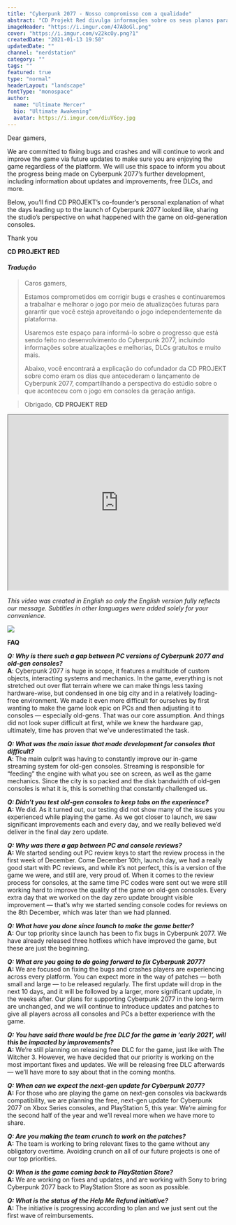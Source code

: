 ```yaml
---
title: "Cyberpunk 2077 - Nosso compromisso com a qualidade"
abstract: "CD Projekt Red divulga informações sobre os seus planos para os próximos meses."
imageHeader: "https://i.imgur.com/47A8oGl.png"
cover: "https://i.imgur.com/v22kcOy.png?1"
createdDate: "2021-01-13 19:50"
updatedDate: ""
channel: "nerdstation"
category: ""
tags: ""
featured: true
type: "normal"
headerLayout: "landscape"
fontType: "monospace"
author:
  name: "Ultimate Mercer"
  bio: "Ultimate Awakening"
  avatar: https://i.imgur.com/diuV6oy.jpg
---
```


Dear gamers,

We are committed to fixing bugs and crashes and will continue to work and improve the game via future updates to make sure you are enjoying the game regardless of the platform.
We will use this space to inform you about the progress being made on Cyberpunk 2077’s further development, including information about updates and improvements, free DLCs, and more.

Below, you’ll find CD PROJEKT’s co-founder’s personal explanation of what the days leading up to the launch of Cyberpunk 2077 looked like, sharing the studio’s perspective on what happened with the game on old-generation consoles.

Thank you

**CD PROJEKT RED**

#### _**Tradução**_

> Caros gamers,
>
> Estamos comprometidos em corrigir bugs e crashes e continuaremos a trabalhar e melhorar o jogo por meio de atualizações futuras para garantir que você esteja aproveitando o jogo independentemente da plataforma.
>
> Usaremos este espaço para informá-lo sobre o progresso que está sendo feito no desenvolvimento do Cyberpunk 2077, incluindo informações sobre atualizações e melhorias, DLCs gratuitos e muito mais.
>
> Abaixo, você encontrará a explicação do cofundador da CD PROJEKT sobre como eram os dias que antecederam o lançamento de Cyberpunk 2077, compartilhando a perspectiva do estúdio sobre o que aconteceu com o jogo em consoles da geração antiga.

> Obrigado, **CD PROJEKT RED**

<iframe class="mb-3" width="100%" height="400" src="https://www.youtube.com/embed/O3V4UBZmC9o"  allow="accelerometer; autoplay; clipboard-write; encrypted-media; gyroscope; picture-in-picture" allowfullscreen></iframe>

_This video was created in English so only the English version fully reflects our message. Subtitles in other languages were added solely for your convenience._

<img src="https://static.cdprojektred.com/cms.cdprojektred.com/crystal-news/72844286b7f6556a3374df207f5d606ebed63a87.jpg" class="img-fluid mx-auto d-block mb-3"/>

**FAQ**

_**Q: Why is there such a gap between PC versions of Cyberpunk 2077 and old-gen consoles?**_\
**A**: Cyberpunk 2077 is huge in scope, it features a multitude of custom objects, interacting systems and mechanics. In the game, everything is not stretched out over flat terrain where we can make things less taxing hardware-wise, but condensed in one big city and in a relatively loading-free environment. We made it even more difficult for ourselves by first wanting to make the game look epic on PCs and then adjusting it to consoles — especially old-gens. That was our core assumption. And things did not look super difficult at first, while we knew the hardware gap, ultimately, time has proven that we've underestimated the task.

_**Q: What was the main issue that made development for consoles that difficult?**_\
**A**: The main culprit was having to constantly improve our in-game streaming system for old-gen consoles. Streaming is responsible for “feeding” the engine with what you see on screen, as well as the game mechanics. Since the city is so packed and the disk bandwidth of old-gen consoles is what it is, this is something that constantly challenged us.

_**Q: Didn’t you test old-gen consoles to keep tabs on the experience?**_\
**A:** We did. As it turned out, our testing did not show many of the issues you experienced while playing the game. As we got closer to launch, we saw significant improvements each and every day, and we really believed we’d deliver in the final day zero update.

_**Q: Why was there a gap between PC and console reviews?**_\
**A:** We started sending out PC review keys to start the review process in the first week of December. Come December 10th, launch day, we had a really good start with PC reviews, and while it’s not perfect, this is a version of the game we were, and still are, very proud of. When it comes to the review process for consoles, at the same time PC codes were sent out we were still working hard to improve the quality of the game on old-gen consoles. Every extra day that we worked on the day zero update brought visible improvement — that’s why we started sending console codes for reviews on the 8th December, which was later than we had planned.

_**Q: What have you done since launch to make the game better?**_\
**A:** Our top priority since launch has been to fix bugs in Cyberpunk 2077. We have already released three hotfixes which have improved the game, but these are just the beginning.

_**Q: What are you going to do going forward to fix Cyberpunk 2077?**_\
**A:** We are focused on fixing the bugs and crashes players are experiencing across every platform. You can expect more in the way of patches — both small and large — to be released regularly. The first update will drop in the next 10 days, and it will be followed by a larger, more significant update, in the weeks after. Our plans for supporting Cyberpunk 2077 in the long-term are unchanged, and we will continue to introduce updates and patches to give all players across all consoles and PCs a better experience with the game.

_**Q: You have said there would be free DLC for the game in ‘early 2021’, will this be impacted by improvements?**_\
**A:** We’re still planning on releasing free DLC for the game, just like with The Witcher 3. However, we have decided that our priority is working on the most important fixes and updates. We will be releasing free DLC afterwards — we’ll have more to say about that in the coming months.

_**Q: When can we expect the next-gen update for Cyberpunk 2077?**_\
**A:** For those who are playing the game on next-gen consoles via backwards compatibility, we are planning the free, next-gen update for Cyberpunk 2077 on Xbox Series consoles, and PlayStation 5, this year. We’re aiming for the second half of the year and we’ll reveal more when we have more to share.

_**Q: Are you making the team crunch to work on the patches?**_\
**A:** The team is working to bring relevant fixes to the game without any obligatory overtime. Avoiding crunch on all of our future projects is one of our top priorities.

_**Q: When is the game coming back to PlayStation Store?**_\
**A:** We are working on fixes and updates, and are working with Sony to bring Cyberpunk 2077 back to PlayStation Store as soon as possible.

_**Q: What is the status of the Help Me Refund initiative?**_\
**A:** The initiative is progressing according to plan and we just sent out the first wave of reimbursements.
